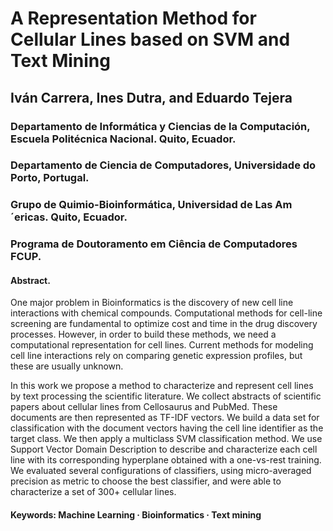 # A Representation Method for Cellular Lines based on SVM and Text Mining

## Iván Carrera, Ines Dutra, and Eduardo Tejera
### Departamento de Informática y Ciencias de la Computación, Escuela Politécnica Nacional. Quito, Ecuador.
### Departamento de Ciencia de Computadores, Universidade do Porto, Portugal.
### Grupo de Quimio-Bioinformática, Universidad de Las Am´ericas. Quito, Ecuador.

### Programa de Doutoramento em Ciência de Computadores FCUP.

#### Abstract.
One major problem in Bioinformatics is the discovery of new cell line interactions with chemical compounds. Computational methods for cell-line screening are fundamental to optimize cost and time in the drug discovery processes. However, in order to build these methods, we need a computational representation for cell lines. Current methods for modeling cell line interactions rely on comparing genetic expression profiles, but these are usually unknown.

In this work we propose a method to characterize and represent cell lines by text processing the scientific literature. We collect abstracts of scientific papers about cellular lines from Cellosaurus and PubMed. These documents are then represented as TF-IDF vectors. We build a data set for classification with the document vectors having the cell line identifier as the target class. We then apply a multiclass SVM classification method. We use Support Vector Domain Description to describe and characterize each cell line with its corresponding hyperplane obtained with a one-vs-rest training. We evaluated several configurations of classifiers, using micro-averaged precision as metric to choose the best classifier, and were able to characterize a set of 300+ cellular lines.

#### Keywords: Machine Learning · Bioinformatics · Text mining
